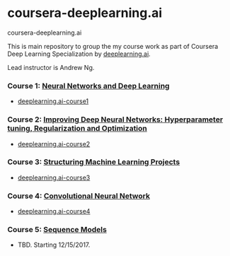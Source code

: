 # coursera-deeplearning.ai
coursera-deeplearning.ai

This is main repository to group the my course work as part of Coursera Deep Learning Specialization by [deeplearning.ai](https://www.coursera.org/specializations/deep-learning).

Lead instructor is Andrew Ng.

### Course 1:  [Neural Networks and Deep Learning](https://www.coursera.org/learn/neural-networks-deep-learning)

* [deeplearning.ai-course1](https://github.com/nalbarr/coursera-deeplearning.ai-course1)

### Course 2:  [Improving Deep Neural Networks:  Hyperparameter tuning, Regularization and Optimization](https://www.coursera.org/learn/deep-neural-network)

* [deeplearning.ai-course2](https://github.com/nalbarr/coursera-deeplearning.ai-course2)

### Course 3:  [Structuring Machine Learning Projects](https://www.coursera.org/learn/machine-learning-projects)
* [deeplearning.ai-course3](https://github.com/nalbarr/coursera-deeplearning.ai-course3)

### Course 4:  [Convolutional Neural Network](https://www.coursera.org/learn/convolutional-neural-networks)
* [deeplearning.ai-course4](https://github.com/nalbarr/coursera-deeplearning.ai-course4)

### Course 5:  [Sequence Models](https://www.coursera.org/learn/nlp-sequence-models)

* TBD.  Starting 12/15/2017.
